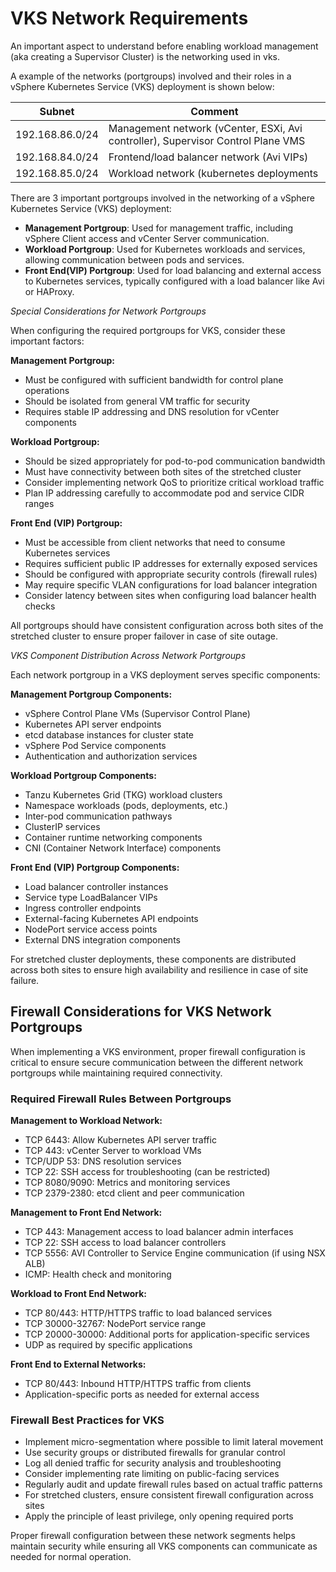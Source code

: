  # VKS Network Requirements
An important aspect to understand before enabling workload management (aka creating a Supervisor Cluster) is the networking used in vks.

A example of the networks (portgroups) involved and their roles in a vSphere Kubernetes Service (VKS) deployment is shown below: 

| Subnet  |	Comment |
|---------|---------|
| 192.168.86.0/24 | Management network (vCenter, ESXi, Avi controller), Supervisor Control Plane VMS |
| 192.168.84.0/24 | Frontend/load balancer network (Avi VIPs) |
| 192.168.85.0/24 | Workload network (kubernetes deployments |

There are 3 important portgroups involved in the networking of a vSphere Kubernetes Service (VKS) deployment:

* **Management Portgroup**: Used for management traffic, including vSphere Client access and vCenter Server communication.
* **Workload Portgroup**: Used for Kubernetes workloads and services, allowing communication between pods and services.
* **Front End(VIP) Portgroup**:  Used for load balancing and external access to Kubernetes services, typically configured with a load balancer like Avi or HAProxy.

_Special Considerations for Network Portgroups_

When configuring the required portgroups for VKS, consider these important factors:

**Management Portgroup:**
- Must be configured with sufficient bandwidth for control plane operations
- Should be isolated from general VM traffic for security
- Requires stable IP addressing and DNS resolution for vCenter components

**Workload Portgroup:**
- Should be sized appropriately for pod-to-pod communication bandwidth
- Must have connectivity between both sites of the stretched cluster
- Consider implementing network QoS to prioritize critical workload traffic
- Plan IP addressing carefully to accommodate pod and service CIDR ranges

**Front End (VIP) Portgroup:**
- Must be accessible from client networks that need to consume Kubernetes services
- Requires sufficient public IP addresses for externally exposed services
- Should be configured with appropriate security controls (firewall rules)
- May require specific VLAN configurations for load balancer integration
- Consider latency between sites when configuring load balancer health checks

All portgroups should have consistent configuration across both sites of the stretched cluster to ensure proper failover in case of site outage.

_VKS Component Distribution Across Network Portgroups_

Each network portgroup in a VKS deployment serves specific components:

**Management Portgroup Components:**
- vSphere Control Plane VMs (Supervisor Control Plane)
- Kubernetes API server endpoints
- etcd database instances for cluster state
- vSphere Pod Service components
- Authentication and authorization services

**Workload Portgroup Components:**
- Tanzu Kubernetes Grid (TKG) workload clusters
- Namespace workloads (pods, deployments, etc.)
- Inter-pod communication pathways
- ClusterIP services
- Container runtime networking components
- CNI (Container Network Interface) components

**Front End (VIP) Portgroup Components:**
- Load balancer controller instances
- Service type LoadBalancer VIPs
- Ingress controller endpoints
- External-facing Kubernetes API endpoints
- NodePort service access points
- External DNS integration components

For stretched cluster deployments, these components are distributed across both sites to ensure high availability and resilience in case of site failure.

## Firewall Considerations for VKS Network Portgroups

When implementing a VKS environment, proper firewall configuration is critical to ensure secure communication between the different network portgroups while maintaining required connectivity.

### Required Firewall Rules Between Portgroups

**Management to Workload Network:**
- TCP 6443: Allow Kubernetes API server traffic
- TCP 443: vCenter Server to workload VMs
- TCP/UDP 53: DNS resolution services
- TCP 22: SSH access for troubleshooting (can be restricted)
- TCP 8080/9090: Metrics and monitoring services
- TCP 2379-2380: etcd client and peer communication

**Management to Front End Network:**
- TCP 443: Management access to load balancer admin interfaces
- TCP 22: SSH access to load balancer controllers
- TCP 5556: AVI Controller to Service Engine communication (if using NSX ALB)
- ICMP: Health check and monitoring

**Workload to Front End Network:**
- TCP 80/443: HTTP/HTTPS traffic to load balanced services
- TCP 30000-32767: NodePort service range
- TCP 20000-30000: Additional ports for application-specific services
- UDP as required by specific applications

**Front End to External Networks:**
- TCP 80/443: Inbound HTTP/HTTPS traffic from clients
- Application-specific ports as needed for external access

### Firewall Best Practices for VKS

- Implement micro-segmentation where possible to limit lateral movement
- Use security groups or distributed firewalls for granular control
- Log all denied traffic for security analysis and troubleshooting
- Consider implementing rate limiting on public-facing services
- Regularly audit and update firewall rules based on actual traffic patterns
- For stretched clusters, ensure consistent firewall configuration across sites
- Apply the principle of least privilege, only opening required ports

Proper firewall configuration between these network segments helps maintain security while ensuring all VKS components can communicate as needed for normal operation.